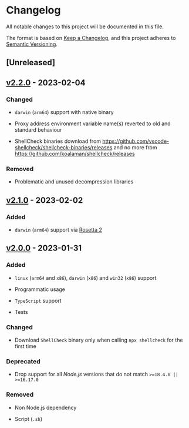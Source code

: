 <!-- markdownlint-disable MD024 -->

# Changelog

All notable changes to this project will be documented in this file.

The format is based on [Keep a Changelog](https://keepachangelog.com/en/1.0.0/),
and this project adheres to [Semantic Versioning](https://semver.org/spec/v2.0.0.html).

## [Unreleased]

## [v2.2.0](https://github.com/gunar/shellcheck/releases/tag/v2.2.0) - 2023-02-04

### Changed

- `darwin` (`arm64`) support with native binary

- Proxy address environment variable name(s) reverted to old and standard behaviour

- ShellCheck binaries download from <https://github.com/vscode-shellcheck/shellcheck-binaries/releases> and no more from <https://github.com/koalaman/shellcheck/releases>

### Removed

- Problematic and unused decompression libraries

## [v2.1.0](https://github.com/gunar/shellcheck/releases/tag/v2.1.0) - 2023-02-02

### Added

- `darwin` (`arm64`) support via [Rosetta 2](https://support.apple.com/HT211861)

## [v2.0.0](https://github.com/gunar/shellcheck/releases/tag/v2.0.0) - 2023-01-31

### Added

- `linux` (`arm64` and `x86`), `darwin` (`x86`) and `win32` (`x86`) support

- Programmatic usage

- `TypeScript` support

- Tests

### Changed

- Download `ShellCheck` binary only when calling `npx shellcheck` for the first time

### Deprecated

- Drop support for all _Node.js_ versions that do not match `>=18.4.0 || >=16.17.0`

### Removed

- Non Node.js dependency

- Script (`.sh`)
